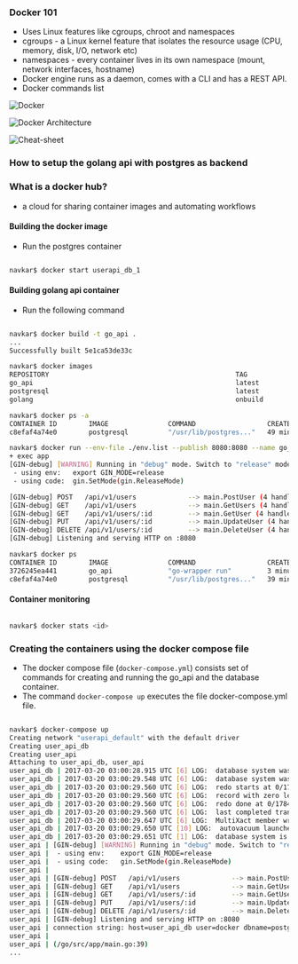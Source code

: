 ### Docker 101

* Uses Linux features like cgroups, chroot and namespaces
* cgroups - a Linux kernel feature that isolates the resource usage (CPU, memory, disk, I/O, network etc)
* namespaces - every container lives in its own namespace (mount, network interfaces, hostname)
* Docker engine runs as a daemon, comes with a CLI and has a REST API.
* Docker commands list [](https://github.com/wsargent/docker-cheat-sheet)

![Docker](https://github.com/navkar/user_api/blob/master/images/Docker-vs-Virtualization.jpg)

![Docker Architecture](https://github.com/navkar/user_api/blob/master/images/docker-architecture.png)

![Cheat-sheet](https://github.com/navkar/user_api/blob/master/images/docker_cheat_sheet.png)

### How to setup the golang api with postgres as backend

### What is a docker hub?

* a cloud for sharing container images and automating workflows

#### Building the docker image

* Run the postgres container

```bash

navkar$ docker start userapi_db_1
```

#### Building golang api container

* Run the following command

```bash

navkar$ docker build -t go_api .
...
Successfully built 5e1ca53de33c

navkar$ docker images
REPOSITORY                                               TAG                 IMAGE ID            CREATED             SIZE
go_api                                                   latest              5e1ca53de33c        8 minutes ago       739 MB
postgresql                                               latest              b5940e4e2b8e        32 hours ago        398 MB
golang                                                   onbuild             5e66373f9a5d        2 weeks ago         697 MB

navkar$ docker ps -a
CONTAINER ID        IMAGE               COMMAND                  CREATED             STATUS                    PORTS                    NAMES
c8efaf4a74e0        postgresql          "/usr/lib/postgres..."   49 minutes ago      Up 40 minutes             5432/tcp                 userapi_db_1

navkar$ docker run --env-file ./env.list --publish 8080:8080 --name go_api --link userapi_db_1:postgresql go_api
+ exec app
[GIN-debug] [WARNING] Running in "debug" mode. Switch to "release" mode in production.
 - using env:	export GIN_MODE=release
 - using code:	gin.SetMode(gin.ReleaseMode)

[GIN-debug] POST   /api/v1/users             --> main.PostUser (4 handlers)
[GIN-debug] GET    /api/v1/users             --> main.GetUsers (4 handlers)
[GIN-debug] GET    /api/v1/users/:id         --> main.GetUser (4 handlers)
[GIN-debug] PUT    /api/v1/users/:id         --> main.UpdateUser (4 handlers)
[GIN-debug] DELETE /api/v1/users/:id         --> main.DeleteUser (4 handlers)
[GIN-debug] Listening and serving HTTP on :8080

navkar$ docker ps
CONTAINER ID        IMAGE               COMMAND                  CREATED             STATUS              PORTS                    NAMES
3726245ea441        go_api              "go-wrapper run"         3 minutes ago       Up 3 minutes        0.0.0.0:8080->8080/tcp   go_api
c8efaf4a74e0        postgresql          "/usr/lib/postgres..."   39 minutes ago      Up 31 minutes       5432/tcp                 userapi_db_1
```

#### Container monitoring

```bash

navkar$ docker stats <id>
```

### Creating the containers using the docker compose file

* The docker compose file (`docker-compose.yml`) consists set of commands for creating and running the go_api and the database container.
* The command `docker-compose up` executes the file docker-compose.yml file.

```bash

navkar$ docker-compose up
Creating network "userapi_default" with the default driver
Creating user_api_db
Creating user_api
Attaching to user_api_db, user_api
user_api_db | 2017-03-20 03:00:28.915 UTC [6] LOG:  database system was interrupted; last known up at 2017-03-14 15:55:27 UTC
user_api_db | 2017-03-20 03:00:29.548 UTC [6] LOG:  database system was not properly shut down; automatic recovery in progress
user_api_db | 2017-03-20 03:00:29.560 UTC [6] LOG:  redo starts at 0/17843C8
user_api_db | 2017-03-20 03:00:29.560 UTC [6] LOG:  record with zero length at 0/1784408
user_api_db | 2017-03-20 03:00:29.560 UTC [6] LOG:  redo done at 0/17843C8
user_api_db | 2017-03-20 03:00:29.560 UTC [6] LOG:  last completed transaction was at log time 2017-03-14 15:55:27.964861+00
user_api_db | 2017-03-20 03:00:29.647 UTC [6] LOG:  MultiXact member wraparound protections are now enabled
user_api_db | 2017-03-20 03:00:29.650 UTC [10] LOG:  autovacuum launcher started
user_api_db | 2017-03-20 03:00:29.651 UTC [1] LOG:  database system is ready to accept connections
user_api | [GIN-debug] [WARNING] Running in "debug" mode. Switch to "release" mode in production.
user_api |  - using env:	export GIN_MODE=release
user_api |  - using code:	gin.SetMode(gin.ReleaseMode)
user_api | 
user_api | [GIN-debug] POST   /api/v1/users             --> main.PostUser (4 handlers)
user_api | [GIN-debug] GET    /api/v1/users             --> main.GetUsers (4 handlers)
user_api | [GIN-debug] GET    /api/v1/users/:id         --> main.GetUser (4 handlers)
user_api | [GIN-debug] PUT    /api/v1/users/:id         --> main.UpdateUser (4 handlers)
user_api | [GIN-debug] DELETE /api/v1/users/:id         --> main.DeleteUser (4 handlers)
user_api | [GIN-debug] Listening and serving HTTP on :8080
user_api | connection string: host=user_api_db user=docker dbname=postgres sslmode=disable password=docker
user_api | 
user_api | (/go/src/app/main.go:39) 
...
```